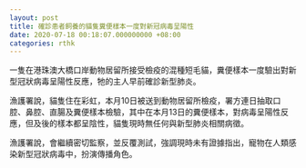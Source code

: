 ```yaml
---
layout: post
title: 確診患者飼養的貓隻糞便樣本一度對新冠病毒呈陽性
date: 2020-07-18 00:18:07.000000000 +08:00
categories: rthk
---
```


一隻在港珠澳大橋口岸動物居留所接受檢疫的混種短毛貓，糞便樣本一度驗出對新型冠狀病毒呈陽性反應，牠的主人早前確診新型肺炎。

漁護署說，貓隻住在彩虹，本月10日被送到動物居留所檢疫，署方連日抽取口腔、鼻腔、直腸及糞便樣本檢驗，其中在本月13日的糞便樣本，對病毒呈陽性反應，但及後的樣本都呈陰性，貓隻現時無任何與新型肺炎相關病徵。

漁護署說，會繼續密切監察，並反覆測試，強調現時未有證據指出，寵物在人類感染新型冠狀病毒中，扮演傳播角色。
